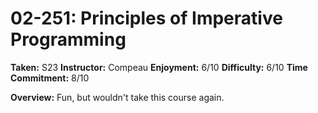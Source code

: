 # 02-251: Principles of Imperative Programming

__Taken:__ S23
__Instructor:__ Compeau
__Enjoyment:__ 6/10
__Difficulty:__ 6/10
__Time Commitment:__ 8/10

__Overview:__ Fun, but wouldn't take this course again.
